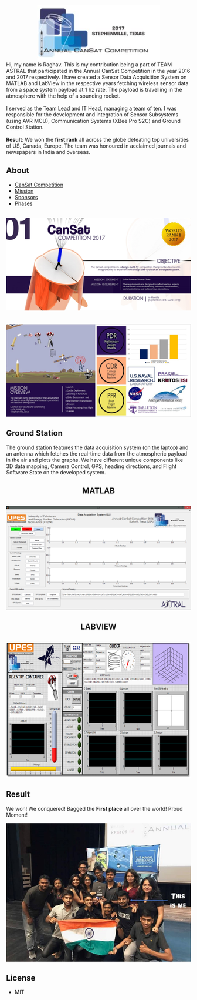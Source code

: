 <div align="center">
  <img src="https://github.com/gargraghav/Sensor-Data-Acquisition-System/blob/master/images/Logo.JPG"><br>
</div>
Hi, my name is Raghav. This is my contribution being a part of TEAM ASTRAL that participated in the Annual CanSat Competition in the year 2016 and 2017 respectively. I have created a Sensor Data Acquisition System on MATLAB and LabView in the respective years fetching wireless sensor data from a space system payload at 1 hz rate. The payload is travelling in the atmosphere with the help of a sounding rocket.<br/>
<br/>
I served as the Team Lead and IT Head, managing a team of ten. I was responsible for the development and integration of Sensor Subsystems (using AVR MCU), Communication Systems (XBee Pro S2C) and Ground Control Station.
<br/>
<br/>
<b>Result</b>: We won the <b>first rank</b> all across the globe defeating top universities of US, Canada, Europe. The team was honoured in acclaimed journals and newspapers in India and overseas.

## About
* [CanSat Competition](http://www.cansatcompetition.com/)
* [Mission](https://github.com/gargraghav/Sensor-Data-Acquisition-System/blob/master/About%20CanSat/What%20is%20CanSat/Mission%20Guide.pdf)
* [Sponsors](https://github.com/gargraghav/Sensor-Data-Acquisition-System/blob/master/images/Sponsors.JPG)
* [Phases](https://github.com/gargraghav/Sensor-Data-Acquisition-System/tree/master/About%20CanSat/PHASES)
<br/>
<div align="center">
  <img src="https://github.com/gargraghav/Sensor-Data-Acquisition-System/blob/master/About%20CanSat/What%20is%20CanSat/Picture1.jpg"><br/>
  <br/>
  <br/>
  <img src="https://github.com/gargraghav/Sensor-Data-Acquisition-System/blob/master/About%20CanSat/What%20is%20CanSat/Picture6.JPG"><br>
</div>

## Ground Station
The ground station features the data acquisition system (on the laptop) and an antenna which fetches the real-time data from the atmospheric payload in the air and plots the graphs. We have different unique components like 3D data mapping, Camera Control, GPS, heading directions, and Flight Software State on the developed system.
<br/>
<div align="center"> 
  <h2>MATLAB<h2/>
</div>
<div align="center">
  <img src="https://github.com/gargraghav/Sensor-Data-Acquisition-System/blob/master/MATLAB/Picture3.png"><br>
</div>
<div align="center"> 
  <h2>LABVIEW<h2/>
</div>
<div align="center">
  <img src="https://github.com/gargraghav/Sensor-Data-Acquisition-System/blob/master/LabView/Picture2.png"><br>
</div>

## Result
We won! We conquered! Bagged the <b>First place</b> all over the world! Proud Moment!
  <div align="center">
  <img src="https://github.com/gargraghav/Sensor-Data-Acquisition-System/blob/master/images/Result.JPG"><br>
</div>

## License

* MIT

